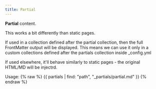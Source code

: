```yaml
---
title: Partial
---
```


**Partial** content.

This works a bit differently than static pages.

If used in a collection defined after the partial collection, then the full FrontMatter output will be displayed. This means we can use it only in a custom collections defined after the partials collection inside _config.yml

If used elsewhere, it'll behave similarly to static pages - the original HTML/MD will be injectrd.

Usage: {% raw %} {{ partials \| find: "path", "_partials/partial.md" }} {% endraw %}


